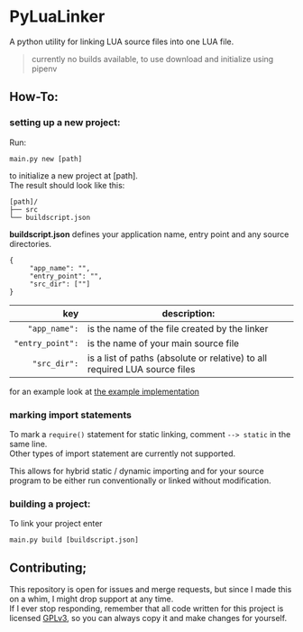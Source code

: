 # PyLuaLinker

A python utility for linking LUA source files into one LUA file.

> currently no builds available, to use download and initialize using pipenv

## How-To:

### setting up a new project:

Run:

`main.py new [path]`

to initialize a new project at [path].  
The result should look like this:

```
[path]/   
├── src   
└── buildscript.json
```

**buildscript.json** defines your application name, entry point and any source directories.

```
{  
     "app_name": "",   
     "entry_point": "",  
     "src_dir": [""]  
}  
```
|        key          |                description:                  |
|--------------------:|----------------------------------------------|
|```"app_name":```    | is the name of the file created by the linker|
|```"entry_point":``` | is the name of your main source file         |
|```"src_dir":```     | is a list of paths (absolute or relative) to all required LUA source files|

for an example look at [the example implementation](https://github.com/Ubus99/PyLuaLinker/tree/30b7094eda02b48246ca1661aca9f709e919d81f/tests/project)

### marking import statements

To mark a `require()` statement for static linking, comment `--> static` in the same line.   
Other types of import statement are currently not supported.   

This allows for hybrid static / dynamic importing and for your source program to be either run conventionally or linked without modification.

### building a project:

To link your project enter

`main.py build [buildscript.json]`

## Contributing;

This repository is open for issues and merge requests, but since I made this on a whim, I might drop support at any time.    
If I ever stop responding, remember that all code written for this project is licensed [GPLv3](https://www.gnu.org/licenses/gpl-3.0.de.html), so you can always copy it and make changes for yourself.

